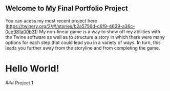 ## Welcome to My Final Portfolio Project 

You can acess my most recent project here (https://twinery.org/2/#!/stories/b2a5756d-c6f9-4639-a36c-0ce981a00b31)
My non-linear game is a way to show off my abilities with the Twine software as well as to structure a story in which there were many options for each step that could lead you in a variety of ways. In turn, this leads you further away from the storyline and from completing the game. 

<html>
<head>
<style>
body {
  background-image: url(" https://api.hub.jhu.edu/factory/sites/default/files/styles/landscape/public/future_city0124192.jpg?itok=16HTck4G");
}
</style>
</head>
<body>

<h1>Hello World!</h1>

<p>### Project 1 
  
  </p>

</body>
</html>


